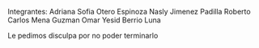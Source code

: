 Integrantes:
Adriana Sofia Otero Espinoza
Nasly Jimenez Padilla
Roberto Carlos Mena Guzman
Omar Yesid Berrio Luna


Le pedimos disculpa por no poder terminarlo 
